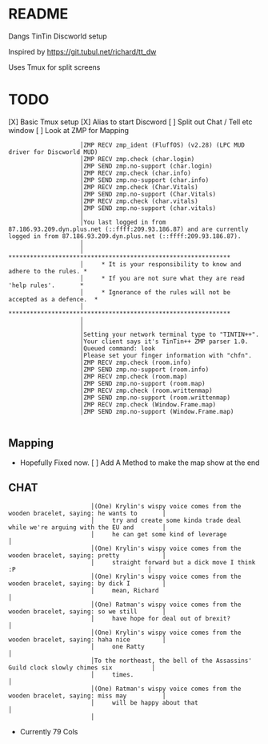 # README

Dangs TinTin Discworld setup

Inspired by https://git.tubul.net/richard/tt_dw

Uses Tmux for split screens

# TODO 
[X] Basic Tmux setup
[X] Alias to start Discword
[ ] Split out Chat / Tell etc window
[ ] Look at ZMP for Mapping


~~~
                    │ZMP RECV zmp_ident (FluffOS) (v2.28) (LPC MUD driver for Discworld MUD)
                    │ZMP RECV zmp.check (char.login)
                    │ZMP SEND zmp.no-support (char.login)
                    │ZMP RECV zmp.check (char.info)
                    │ZMP SEND zmp.no-support (char.info)
                    │ZMP RECV zmp.check (Char.Vitals)
                    │ZMP SEND zmp.no-support (Char.Vitals)
                    │ZMP RECV zmp.check (char.vitals)
                    │ZMP SEND zmp.no-support (char.vitals)
                    │
                    │You last logged in from 87.186.93.209.dyn.plus.net (::ffff:209.93.186.87) and are currently logged in from 87.186.93.209.dyn.plus.net (::ffff:209.93.186.87).
                    │
                    │     **************************************************************
                    │     * It is your responsibility to know and adhere to the rules. *
                    │     * If you are not sure what they are read 'help rules'.       *
                    │     * Ignorance of the rules will not be accepted as a defence.  *
                    │     **************************************************************
                    │
                    │
                    │Setting your network terminal type to "TINTIN++".
                    │Your client says it's TinTin++ ZMP parser 1.0.
                    │Queued command: look
                    │Please set your finger information with "chfn".
                    │ZMP RECV zmp.check (room.info)
                    │ZMP SEND zmp.no-support (room.info)
                    │ZMP RECV zmp.check (room.map)
                    │ZMP SEND zmp.no-support (room.map)
                    │ZMP RECV zmp.check (room.writtenmap)
                    │ZMP SEND zmp.no-support (room.writtenmap)
                    │ZMP RECV zmp.check (Window.Frame.map)
                    │ZMP SEND zmp.no-support (Window.Frame.map)
					
~~~

## Mapping

- Hopefully Fixed now.
[ ] Add A Method to make the map show at the end 

## CHAT

                           │(One) Krylin's wispy voice comes from the wooden bracelet, saying: he wants to       │
                           │     try and create some kinda trade deal while we're arguing with the EU and        │
                           │     he can get some kind of leverage                                                │
                           │(One) Krylin's wispy voice comes from the wooden bracelet, saying: pretty            │
                           │     straight forward but a dick move I think :P                                     │
                           │(One) Krylin's wispy voice comes from the wooden bracelet, saying: by dick I         │
                           │     mean, Richard                                                                   │
                           │(One) Ratman's wispy voice comes from the wooden bracelet, saying: so we still       │
                           │     have hope for deal out of brexit?                                               │
                           │(One) Krylin's wispy voice comes from the wooden bracelet, saying: haha nice         │
                           │     one Ratty                                                                       │
                           │To the northeast, the bell of the Assassins' Guild clock slowly chimes six           │
                           │     times.                                                                          │
                           │(One) Ratman's wispy voice comes from the wooden bracelet, saying: miss may          │
                           │     will be happy about that                                                        │
                           │    

- Currently 79 Cols
